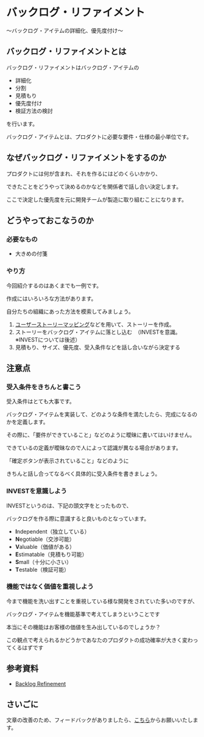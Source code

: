 # バックログ・リファイメント

〜バックログ・アイテムの詳細化、優先度付け〜

## バックログ・リファイメントとは

バックログ・リファイメントはバックログ・アイテムの

* 詳細化
* 分割
* 見積もり
* 優先度付け
* 検証方法の検討

を行います。

バックログ・アイテムとは、プロダクトに必要な要件・仕様の最小単位です。

## なぜバックログ・リファイメントをするのか

プロダクトには何が含まれ、それを作るにはどのくらいかかり、

できたことをどうやって決めるのかなどを関係者で話し合い決定します。

ここで決定した優先度を元に開発チームが製造に取り組むことになります。

## どうやっておこなうのか

### 必要なもの

* 大きめの付箋

### やり方

今回紹介するのはあくまでも一例です。

作成にはいろいろな方法があります。

自分たちの組織にあった方法を模索してみましょう。

1. [ユーザーストーリーマッピング](/practices/user-story-mapping)などを用いて、ストーリーを作成。
1. ストーリーをバックログ・アイテムに落とし込む　（INVESTを意識。※INVESTについては後述）
1. 見積もり、サイズ、優先度、受入条件などを話し合いながら決定する

## 注意点

### 受入条件をきちんと書こう

受入条件はとても大事です。

バックログ・アイテムを実装して、どのような条件を満たしたら、完成になるのかを定義します。

その際に、「要件ができていること」などのように曖昧に書いてはいけません。

できているの定義が曖昧なので人によって認識が異なる場合があります。

「確定ボタンが表示されていること」などのように

きちんと話し合ってなるべく具体的に受入条件を書きましょう。

### INVESTを意識しよう

INVESTというのは、下記の頭文字をとったもので、

バックログを作る際に意識すると良いものとなっています。

* **I**ndependent（独立している）
* **N**egotiable（交渉可能）
* **V**aluable（価値がある）
* **E**stimatable（見積もり可能）
* **S**mall（十分に小さい）
* **T**estable（検証可能）

### 機能ではなく価値を重視しよう

今まで機能を洗い出すことを重視している様な開発をされていた多いのですが、

バックログ・アイテムを機能基準で考えてしまうということです

本当にその機能はお客様の価値を生み出しているのでしょうか？

この観点で考えられるかどうかであなたのプロダクトの成功確率が大きく変わってくるはずです


## 参考資料
* [Backlog Refinement](https://openpracticelibrary.com/practice/backlog-refinement/)

## さいごに

文章の改善のため、フィードバックがありましたら、[こちら](https://forms.gle/TKUJ2Gs9EoH2jQvp7)からお願いいたします。
